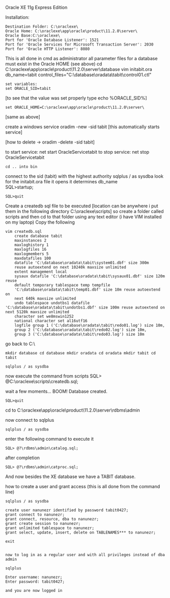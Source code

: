 Oracle XE 11g Express Edition

Installation:

	Destination Folder: C:\oraclexe\
	Oracle Home: C:\oraclexe\app\oracle\product\11.2.0\server\
	Oracle Base:C:\oraclexe\
	Port for 'Oracle Database Listener': 1521
	Port for 'Oracle Services for Microsoft Transaction Server': 2030
	Port for 'Oracle HTTP Listener': 8080


This is all done in cmd as administrator
all parameter files for a database must exist in the Oracle HOME (see above)
	cd C:\oraclexe\app\oracle\product\11.2.0\server\database
	vim initabit.ora
	db_name=tabit
	control_files="C:\database\oradata\tabit\control01.ctl"
	
	set variables:
	set ORACLE_SID=tabit
[to see that the value was set properly type echo %ORACLE_SID%]
	
	set ORACLE_HOME=C:\oraclexe\app\oracle\product\11.2.0\server\
[same as above]
	
create a windows service
	oradim -new -sid tabit
[this automatically starts service]
	
[how to delete -> oradim -delete -sid tabit]
	
	
to start service: net start OracleServicetabit
to stop service: net stop OracleServicetabit
	
	cd .. into bin
	
connect to the sid (tabit) with the highest authority
	sqlplus / as sysdba 
look for the initabit.ora file it opens it determines db_name	
	SQL>startup;   
	
	SQL>quit
	
Create a createdb sql file to be executed [location can be anywhere i put them in the
											   following directory C:\oraclexe\scripts]
so create a folder called scripts and then cd to that folder
using any text editor (i have VIM installed on my laptop)
Copy the following

	vim createdb.sql
		create database tabit
		maxinstances 2
		maxloghistory 1
		maxlogfiles 16
		maxlogmembers 5
		maxdatafiles 100
		datafile 'C:\database\oradata\tabit\system01.dbf' size 300m
		reuse autoextend on next 10240k maxsize unlimited
		extent management local
		sysaux datafile 'C:\database\oradata\tabit\sysaux01.dbf' size 120m reuse
		default temporary tablespace temp tempfile
		'C:\database\oradata\tabit\temp01.dbf' size 10m reuse autoextend on
		next 640k maxsize unlimited
		undo tablespace undotbs1 datafile 'C:\database\oradata\tabit\undotbs1.dbf' size 100m reuse autoextend on next 5120k maxsize unlimited
		character set we8mswin1252
		national character set al16utf16
		logfile group 1 ('C:\database\oradata\tabit\redo01.log') size 10m,
		group 2 ('C:\database\oradata\tabit\redo02.log') size 10m,
		group 3 ('C:\database\oradata\tabit\redo03.log') size 10m
	
go back to C:\
	
	mkdir database cd database mkdir oradata cd oradata mkdir tabit cd tabit
	
	sqlplus / as sysdba
now execute the command from scripts
	SQL> @C:\oraclexe\scripts\createdb.sql;
	
wait a few moments... BOOM!
	Database created. 
	
	SQL>quit
	
cd to C:\oraclexe\app\oracle\product\11.2.0\server\rdbms\admin
	
now connect to sqlplus
	
	sqlplus / as sysdba

enter the following command to execute it

	SQL> @?\rdbms\admin\catalog.sql;
after completion

	SQL> @?\rdbms\admin\catproc.sql;
	
And now besides the XE database we have a TABIT database.


how to create a user and grant access (this is all done from the command line)

	sqlplus / as sysdba
	
	create user nanunezr identified by password tabit0427;
	grant connect to nanunezr;
	grant connect, resource, dba to nanunezr;
	grant create session to nanunezr;
	grant unlimited tablespace to nanunezr;
	grant select, update, insert, delete on TABLENAMES*** to nanunezr;
	
	exit
	
	
	now to log in as a regular user and with all privileges instead of dba admin
	
	sqlplus
	
	Enter username: nanunezr;
	Enter password: tabit0427;
	
	and you are now logged in

	

	
	